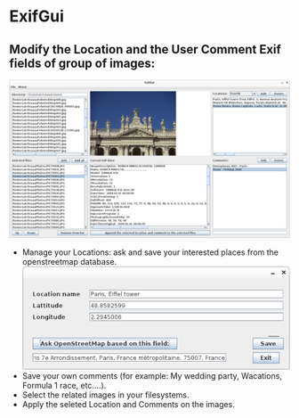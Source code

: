 # ExifGui
## Modify the Location and the User Comment Exif fields of group of images:
![Main window](Images/Main.png "Main window")
- Manage your Locations: ask and save your interested places from the openstreetmap database.
![Location editor](Images/NewLocation.png "Location Editor")
- Save your own comments (for example: My wedding party, Wacations, Formula 1 race, etc....).
- Select the related images in your filesystems.
- Apply the seleted Location and Comments on the images.
